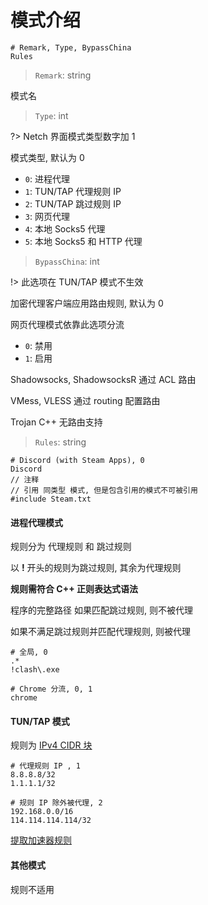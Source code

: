# 模式介绍

```
# Remark, Type, BypassChina
Rules
```

> `Remark`: string

模式名

> `Type`: int

?> Netch 界面模式类型数字加 1

模式类型, 默认为 0

* `0`: 进程代理
* `1`: TUN/TAP 代理规则 IP
* `2`: TUN/TAP 跳过规则 IP
* `3`: 网页代理
* `4`: 本地 Socks5 代理
* `5`: 本地 Socks5 和 HTTP 代理

> `BypassChina`: int

!> 此选项在 TUN/TAP 模式不生效

加密代理客户端应用路由规则, 默认为 0

网页代理模式依靠此选项分流

* `0`: 禁用
* `1`: 启用

Shadowsocks, ShadowsocksR 通过 ACL 路由

VMess, VLESS 通过 routing 配置路由

Trojan C++ 无路由支持

> `Rules`: string

```
# Discord (with Steam Apps), 0
Discord
// 注释
// 引用 同类型 模式, 但是包含引用的模式不可被引用
#include Steam.txt 
```

#### 进程代理模式

规则分为 代理规则 和 跳过规则

以 **!** 开头的规则为跳过规则, 其余为代理规则

**规则需符合 C++ 正则表达式语法**

程序的完整路径 如果匹配跳过规则, 则不被代理

如果不满足跳过规则并匹配代理规则, 则被代理

```
# 全局, 0
.*
!clash\.exe
```

```
# Chrome 分流, 0, 1
chrome
```

#### TUN/TAP 模式

规则为 [IPv4 CIDR 块](https://zh.wikipedia.org/wiki/%E6%97%A0%E7%B1%BB%E5%88%AB%E5%9F%9F%E9%97%B4%E8%B7%AF%E7%94%B1#CIDR%E5%9D%97)

```
# 代理规则 IP , 1
8.8.8.8/32
1.1.1.1/32
```

```
# 规则 IP 除外被代理, 2
192.168.0.0/16
114.114.114.114/32
```

[提取加速器规则](https://github.com/FQrabbit/SSTap-Rule/blob/master/doc/UU-extract.md)

#### 其他模式

规则不适用
